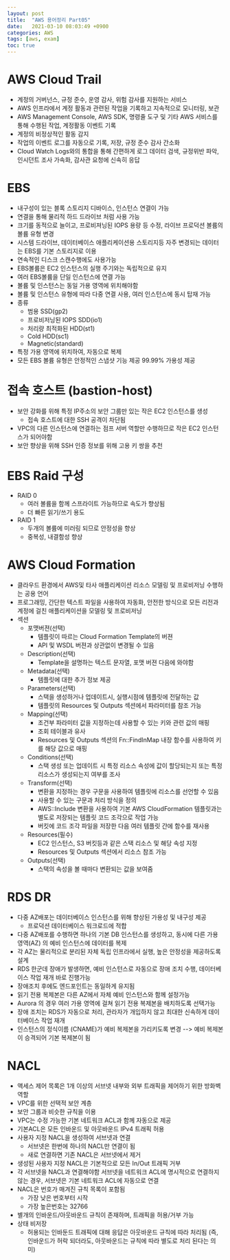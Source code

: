 ```yaml
---
layout: post
title:  "AWS 용어정리 Part05"
date:   2021-03-10 08:03:49 +0900
categories: AWS
tags: [aws, exam]
toc: true
---
```


# AWS Cloud Trail

- 계정의 거버넌스, 규정 준수, 운영 감사, 위험 감사를 지원하는 서비스
- AWS 인프라에서 계정 활동과 관련된 작업을 기록하고 지속적으로 모니터링, 보관
- AWS Management Console, AWS SDK, 명령줄 도구 및 기타 AWS 서비스를 통해 수행된 작업, 계정활동 이벤트 기록
- 계정의 비정상적인 활동 감지
- 작업의 이벤트 로그를 자동으로 기록, 저장, 규정 준수 감사 간소화
- Cloud Watch Logs와의 통합을 통해 간편하게 로그 데이터 검색, 규정위반 파악, 인시던트 조사 가속화, 감사관 요청에 신속히 응답

# EBS

- 내구성이 있는 블록 스토리지 디바이스, 인스턴스 연결이 가능
- 연결을 통해 물리적 하드 드라이브 처럼 사용 가능
- 크기를 동적으로 늘이고, 프로비져닝된 IOPS 용량 등 수정, 라이브 프로덕션 볼륨의 볼륨 유형 변경
- 시스템 드라이브, 데이터베이스 애플리케이션용 스토리지등 자주 변경되는 데이터는 EBS를 기본 스토리지로 이용
- 연속적인 디스크 스캔수행에도 사용가능
- EBS볼륨은 EC2 인스턴스의 실행 주기와는 독립적으로 유지
- 여러 EBS볼륨을 단일 인스턴스에 연결 가능
- 볼륨 및 인스턴스는 동일 가용 영역에 위치해야함
- 볼륨 및 인스턴스 유형에 따라 다중 연결 사용, 여러 인스턴스에 동시 탑재 가능
- 종류
  - 범용 SSD(gp2)
  - 프로비저닝된 IOPS SDD(io1)
  - 처리량 최적화된 HDD(st1)
  - Cold HDD(sc1)
  - Magnetic(standard) 
- 특정 가용 영역에 위치하여, 자동으로 복제
- 모든 EBS 볼륨 유형은 안정적인 스냅샷 기능 제공 99.99% 가용성 제공 

# 접속 호스트 (bastion-host)

- 보안 강화를 위해 특정 IP주소의 보안 그룹만 있는 작은 EC2 인스턴스를 생성
  - 접속 호스트에 대한 SSH 공격이 차단됨
- VPC의 다른 인스턴스에 연결하는 점프 서버 역할만 수행하므로 작은 EC2 인스턴스가 되어야함
- 보안 향상을 위해 SSH 인증 정보를 위해 고용 키 쌍을 추천 

# EBS Raid 구성

- RAID 0 
  - 여러 볼륨을 함께 스프라이트 가능하므로 속도가 향상됨
  - 더 빠른 읽기/쓰기 용도
- RAID 1
  - 두개의 볼륨에 미러링 되므로 안정성을 향상 
  - 중복성, 내결함성 향상 

# AWS Cloud Formation

- 클라우드 환경에서 AWS및 타사 애플리케이션 리소스 모델링 및 프로비저닝 수행하는 공용 언어
- 프로그래밍, 간단한 텍스트 파일을 사용하여 자동화, 안전한 방식으로 모든 리전과 계정에 걸친 애플리케이션을 모델링 및 프로비저닝
- 섹션
  - 포맷버젼(선택)
    - 템플릿이 따르는 Cloud Formation Template의 버젼
    - API 및 WSDL 버젼과 상관없이 변경될 수 있음
  - Description(선택)
    - Template을 설명하는 텍스트 문자열, 포맷 버젼 다음에 와야함
  - Metadata(선택)
    - 템플릿에 대한 추가 정보 제공 
  - Parameters(선택)
    - 스택을 생성하거나 업데이트시, 실행시점에 템플릿에 전달하는 값
    - 템플릿의 Resources 및 Outputs 섹션에서 파라미터를 참조 가능 
  - Mapping(선택)
    - 조건부 파라미터 값을 지정하는데 사용할 수 있는 키와 관련 값의 매핑
    - 조회 테이블과 유사
    - Resources 및 Outputs 섹션의 Fn::FindInMap 내장 함수를 사용하여 키를 해당 값으로 매핑
  - Conditions(선택)
    - 스택 생성 또는 업데이트 시 특정 리소스 속성에 값이 할당되는지 또는 특정 리소스가 생성되는지 여부를 조사
  - Transform(선택)
    - 변환을 지정하는 경우 구문을 사용하여 템플릿에 리소스를 선언할 수 있음
    - 사용할 수 있는 구문과 처리 방식을 정의
    - AWS::Include 변환을 사용하여 기본 AWS CloudFormation 템플릿과는 별도로 저장되는 템플릿 코드 조각으로 작업 가능
    - 버킷에 코드 조각 파일을 저장한 다음 여러 템플릿 간에 함수를 재사용 
  - Resources(필수)
    - EC2 인스턴스, S3 버킷등과 같은 스택 리소스 및 해당 속성 지정
    - Resources 및 Outputs 섹션에서 리소스 참조 가능
  - Outputs(선택)
    - 스택의 속성을 볼 때마다 변환되는 값을 보여줌

# RDS DR

- 다중 AZ배포는 데이터베이스 인스턴스를 위해 향상된 가용성 및 내구성 제공
  - 프로덕션 데이터베이스 워크로드에 적합
- 다중 AZ배포를 수행하면 하나의 기본 DB 인스턴스를 생성하고, 동시에 다른 가용 영역(AZ) 의 예비 인스턴스에 데이터를 복제
- 각 AZ는 물리적으로 분리된 자체 독립 인프라에서 실행, 높은 안정성을 제공하도록 설계
- RDS 한군데 장애가 발생하면, 예비 인스턴스로 자동으로 장애 조치 수행, 데이터베이스 작업 재개 바로 진행가능 
- 장애조치 후에도 엔드포인트는 동일하게 유지됨
- 읽기 전용 복제본은 다른 AZ에서 자체 예비 인스턴스와 함께 설정가능
- Aurora 의 경우 여러 가용 영역에 걸쳐 읽기 전용 복제본을 배치하도록 선택가능 
- 장애 조치는 RDS가 자동으로 처리, 관라자가 개입하지 않고 최대한 신속하게 데이터베이스 작업 재개
- 인스턴스의 정식이름 (CNAME)가 예비 복제본을 가리키도록 변경 --> 예비 복제본이 승격되어 기본 복제본이 됨 

# NACL

- 액세스 제어 목록은 1개 이상의 서브넷 내부와 외부 트래픽을 제어하기 위한 방화벽 역할
- VPC를 위한 선택적 보안 계층
- 보안 그룹과 비슷한 규칙을 이용
- VPC는 수정 가능한 기본 네트워크 ACL과 함께 자동으로 제공 
- 기본ACL은 모든 인바운드 및 아웃바운드 IPv4 트래픽 허용
- 사용자 지정  NACL을 생성하여 서브넷과 연결
  - 서브넷은 한번에 하나의 NACL만 연결이 됨 
  - 새로 연결하면 기존 NACL은 서브넷에서 제거 
- 생성된 사용자 지정 NACL은 기본적으로 모든 In/Out 트래픽 거부 
- 각 서브넷을 NACL과 연결해야함 서브넷을 네트워크 ACL에 명시적으로 연결하지 않는 경우, 서브넷은 기본 네트워크 ACL에 자동으로 연결
- NACL은 번호가 매겨진 규칙 목록이 포함됨
  - 가장 낮은 번호부터 시작
  - 가장 높은번호는 32766
- 별개의 인바운드/아웃바운드 규칙이 존재하며, 트래픽을 허용/거부 가능
- 상태 비저장
  - 허용되는 인바둔드 트래픽에 대해 응답은 아웃바운드 규칙에 따라 처리됨 (즉, 인바운드가 허락 되더라도, 아웃바운드는 규칙에 따라 별도로 처리 된다는 의미)